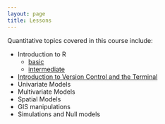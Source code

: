 ```yaml
---
layout: page
title: Lessons
---
```

Quantitative topics covered in this course include:

* Introduction to R
    - <a href='./R_introduction.html'>basic</a> 
    - <a href='./R_intermediate.html'>intermediate</a>
* [Introduction to Version Control and the Terminal](./git_introduction)
* Univariate Models
* Multivariate Models
* Spatial Models
* GIS manipulations
* Simulations and Null models
